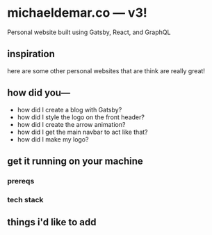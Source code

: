 # michaeldemar.co — v3!
Personal website built using Gatsby, React, and GraphQL

## inspiration

here are some other personal websites that are think are really great!

## how did you—

- how did I create a blog with Gatsby?
- how did I style the logo on the front header?
- how did I create the arrow animation?
- how did I get the main navbar to act like that?
- how did I make my logo?

## get it running on your machine

### prereqs

### tech stack

## things i'd like to add